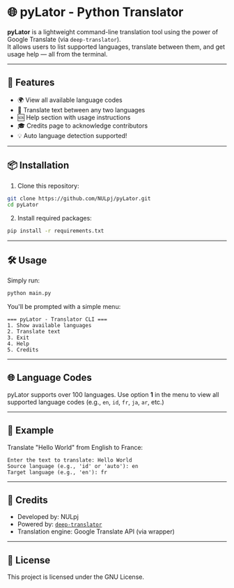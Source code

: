 # 🌐 pyLator - Python Translator

**pyLator** is a lightweight command-line translation tool using the power of Google Translate (via `deep-translator`).  
It allows users to list supported languages, translate between them, and get usage help — all from the terminal.

---

## 🚀 Features

- 🌍 View all available language codes
- 🔁 Translate text between any two languages
- 🆘 Help section with usage instructions
- 🎓 Credits page to acknowledge contributors
- 💡 Auto language detection supported!

---

## 📦 Installation

1. Clone this repository:
```bash
git clone https://github.com/NULpj/pyLator.git
cd pyLator
```

2. Install required packages:
```bash
pip install -r requirements.txt
```

---

## 🛠️ Usage

Simply run:

```bash
python main.py
```

You'll be prompted with a simple menu:

```
=== pyLator - Translator CLI ===
1. Show available languages
2. Translate text
3. Exit
4. Help
5. Credits
```

---

## 🌐 Language Codes

pyLator supports over 100 languages. Use option **1** in the menu to view all supported language codes (e.g., `en`, `id`, `fr`, `ja`, `ar`, etc.)

---

## 📖 Example

Translate "Hello World" from English to France:

```
Enter the text to translate: Hello World
Source language (e.g., 'id' or 'auto'): en
Target language (e.g., 'en'): fr
```

---

## 🙌 Credits

- Developed by: NULpj
- Powered by: [`deep-translator`](https://pypi.org/project/deep-translator/)
- Translation engine: Google Translate API (via wrapper)

---

## 📄 License

This project is licensed under the GNU License.
